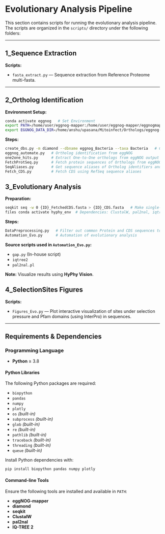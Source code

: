 # Evolutionary Analysis Pipeline

This section contains scripts for running the evolutionary analysis pipeline.  
The scripts are organized in the `scripts/` directory under the following folders:

---

## **1_Sequence Extraction**
**Scripts:**
- `fasta_extract.py` — Sequence extraction from Reference Proteome multi-fasta.

---

## **2_Ortholog Identification**

**Environment Setup:**
```bash
conda activate eggnog   # Set Environment
export PATH=/home/user/eggnog-mapper:/home/user/eggnog-mapper/eggnogmapper/bin:"$PATH"   # Set Path
export EGGNOG_DATA_DIR=/home/anshu/upasana/Mitoinfect/Orthologs/eggnog-mapper/data  # Set data directory
```

**Steps:**
```bash
create_dbs.py -m diamond --dbname eggnog_Bacteria --taxa Bacteria   # Create Database
eggnog_automate.py   # Ortholog identification from eggNOG
one2one_hits.py      # Extract One-to-One orthologs from eggNOG output
FetchProtSeq.py      # Fetch protein sequences of Orthologs from eggNOG database raw files
SeqAliases.py        # Get sequence aliases of Ortholog identifiers and keep only RefSeq IDs
Fetch_CDS.py         # Fetch CDS using RefSeq sequence aliases
```

## **3_Evolutionary Analysis**

**Preparation:**
```bash
seqkit seq -w 0 {ID}_FetchedCDS.fasta > {ID}_CDS.fasta   # Make single-line FASTA
files conda activate hyphy_env  # Dependencies: ClustalW, pal2nal, iqtree2, hyphy
```

**Steps:**
```bash
DataPreprocessing.py   # Filter out common Protein and CDS sequences to do evolutionary analysis
Automation_Evo.py      # Automation of evolutionary analysis
```

**Source scripts used in `Automation_Evo.py`:**
- `gap.py` (In-house script)
- `iqtree2`
- `pal2nal.pl`

**Note:** Visualize results using **HyPhy Vision**.

## **4_SelectionSites Figures**

**Scripts:**

- `Figures_Evo.py` — Plot interactive visualization of sites under selection pressure and Pfam domains (using InterPro) in sequences.

---
## **Requirements & Dependencies**

### **Programming Language**

- **Python** ≥ 3.8

#### **Python Libraries**

The following Python packages are required:

- `biopython`
- `pandas`
- `numpy`
- `plotly`
- `os` _(built-in)_
- `subprocess` _(built-in)_
- `glob` _(built-in)_
- `re` _(built-in)_
- `pathlib` _(built-in)_
- `traceback` _(built-in)_
- `threading` _(built-in)_
- `queue` _(built-in)_

Install Python dependencies with:
```bash
pip install biopython pandas numpy plotly
```

#### **Command-line Tools**

Ensure the following tools are installed and available in `PATH`:
- **eggNOG-mapper**
- **diamond**
- **seqkit**
- **ClustalW**
- **pal2nal**
- **IQ-TREE 2**
